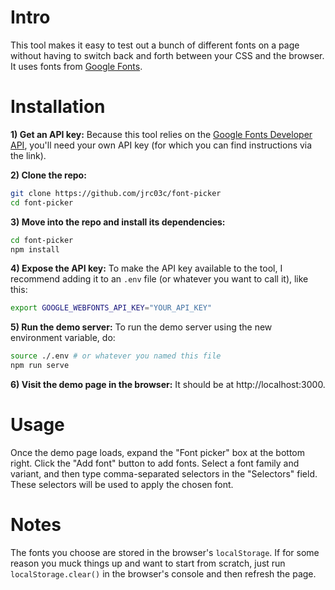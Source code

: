 # Intro

This tool makes it easy to test out a bunch of different fonts on a page without having to switch back and forth between your CSS and the browser. It uses fonts from [Google Fonts](https://fonts.google.com/).

# Installation

**1) Get an API key:** Because this tool relies on the [Google Fonts Developer API](https://developers.google.com/fonts/docs/developer_api), you'll need your own API key (for which you can find instructions via the link).

**2) Clone the repo:**

```bash
git clone https://github.com/jrc03c/font-picker
cd font-picker
```

**3) Move into the repo and install its dependencies:**

```bash
cd font-picker
npm install
```

**4) Expose the API key:** To make the API key available to the tool, I recommend adding it to an `.env` file (or whatever you want to call it), like this:

```bash
export GOOGLE_WEBFONTS_API_KEY="YOUR_API_KEY"
```

**5) Run the demo server:** To run the demo server using the new environment variable, do:

```bash
source ./.env # or whatever you named this file
npm run serve
```

**6) Visit the demo page in the browser:** It should be at http://localhost:3000.

# Usage

Once the demo page loads, expand the "Font picker" box at the bottom right. Click the "Add font" button to add fonts. Select a font family and variant, and then type comma-separated selectors in the "Selectors" field. These selectors will be used to apply the chosen font.

# Notes

The fonts you choose are stored in the browser's `localStorage`. If for some reason you muck things up and want to start from scratch, just run `localStorage.clear()` in the browser's console and then refresh the page.
